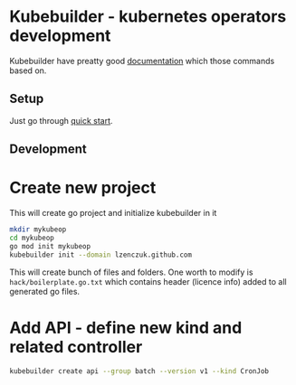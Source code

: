 # Kubebuilder - kubernetes operators development

Kubebuilder have preatty good [documentation](https://book.kubebuilder.io/) which those commands based on.

## Setup
Just go through [quick start](https://kubebuilder.io/quick-start.html).

## Development
# Create new project
This will create go project and initialize kubebuilder in it
```bash
mkdir mykubeop
cd mykubeop
go mod init mykubeop
kubebuilder init --domain lzenczuk.github.com
```
This will create bunch of files and folders. One worth to modify is `hack/boilerplate.go.txt` which contains header (licence info) added to all generated go files.

# Add API - define new kind and related controller
```bash
kubebuilder create api --group batch --version v1 --kind CronJob
```
